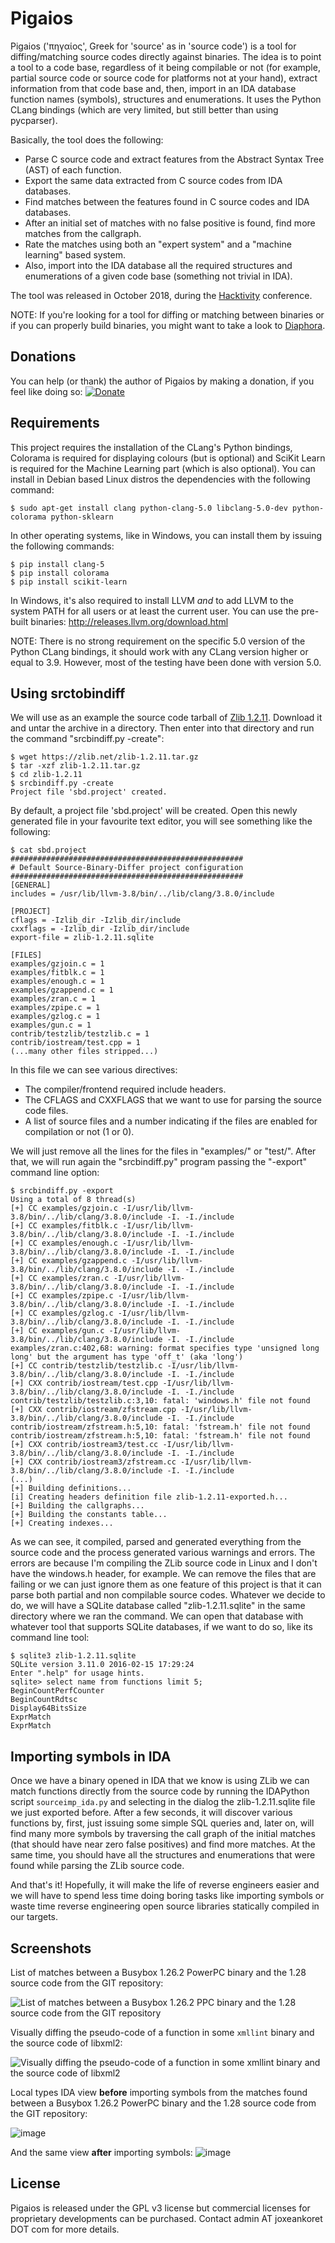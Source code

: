# Pigaios

Pigaios ('πηγαίος', Greek for 'source' as in 'source code') is a tool for diffing/matching source codes directly against binaries. The idea is to point a tool to a code base, regardless of it being compilable or not (for example, partial source code or source code for platforms not at your hand), extract information from that code base and, then, import in an IDA database function names (symbols), structures and enumerations. It uses the Python CLang bindings (which are very limited, but still better than using pycparser).

Basically, the tool does the following:

 * Parse C source code and extract features from the Abstract Syntax Tree (AST) of each function.
 * Export the same data extracted from C source codes from IDA databases.
 * Find matches between the features found in C source codes and IDA databases.
 * After an initial set of matches with no false positive is found, find more matches from the callgraph.
 * Rate the matches using both an "expert system" and a "machine learning" based system.
 * Also, import into the IDA database all the required structures and enumerations of a given code base (something not trivial in IDA).
 
The tool was released in October 2018, during the [Hacktivity](https://www.hacktivity.com/) conference.

NOTE: If you're looking for a tool for diffing or matching between binaries or if you can properly build binaries, you might want to take a look to [Diaphora](https://github.com/joxeankoret/diaphora).

## Donations

You can help (or thank) the author of Pigaios by making a donation, if you feel like doing so: [![Donate](https://img.shields.io/badge/Donate-PayPal-green.svg)](https://www.paypal.com/cgi-bin/webscr?cmd=_s-xclick&hosted_button_id=LKGZZNUCZFYG8&source=url)

## Requirements

This project requires the installation of the CLang's Python bindings, Colorama is required for displaying colours (but is optional) and SciKit Learn is required for the Machine Learning part (which is also optional). You can install in Debian based Linux distros the dependencies with the following command:
 
```
$ sudo apt-get install clang python-clang-5.0 libclang-5.0-dev python-colorama python-sklearn
```

In other operating systems, like in Windows, you can install them by issuing the following commands:

```
$ pip install clang-5
$ pip install colorama
$ pip install scikit-learn
```

In Windows, it's also required to install LLVM *and* to add LLVM to the system PATH for all users or at least the current user. You can use the pre-built binaries: http://releases.llvm.org/download.html

NOTE: There is no strong requirement on the specific 5.0 version of the Python CLang bindings, it should work with any CLang version higher or equal to 3.9. However, most of the testing have been done with version 5.0.

## Using srctobindiff

We will use as an example the source code tarball of [Zlib 1.2.11](https://zlib.net/zlib-1.2.11.tar.gz). Download it and untar the archive in a directory. Then enter into that directory and run the command "srcbindiff.py -create":

```
$ wget https://zlib.net/zlib-1.2.11.tar.gz
$ tar -xzf zlib-1.2.11.tar.gz 
$ cd zlib-1.2.11
$ srcbindiff.py -create
Project file 'sbd.project' created.
```

By default, a project file 'sbd.project' will be created. Open this newly generated file in your favourite text editor, you will see something like the following:

```
$ cat sbd.project 
####################################################
# Default Source-Binary-Differ project configuration
####################################################
[GENERAL]
includes = /usr/lib/llvm-3.8/bin/../lib/clang/3.8.0/include

[PROJECT]
cflags = -Izlib_dir -Izlib_dir/include
cxxflags = -Izlib_dir -Izlib_dir/include
export-file = zlib-1.2.11.sqlite

[FILES]
examples/gzjoin.c = 1
examples/fitblk.c = 1
examples/enough.c = 1
examples/gzappend.c = 1
examples/zran.c = 1
examples/zpipe.c = 1
examples/gzlog.c = 1
examples/gun.c = 1
contrib/testzlib/testzlib.c = 1
contrib/iostream/test.cpp = 1
(...many other files stripped...)
```

In this file we can see various directives:

 * The compiler/frontend required include headers.
 * The CFLAGS and CXXFLAGS that we want to use for parsing the source code files.
 * A list of source files and a number indicating if the files are enabled for compilation or not (1 or 0).
 
We will just remove all the lines for the files in "examples/" or "test/". After that, we will run again the "srcbindiff.py" program passing the "-export" command line option:

```
$ srcbindiff.py -export
Using a total of 8 thread(s)
[+] CC examples/gzjoin.c -I/usr/lib/llvm-3.8/bin/../lib/clang/3.8.0/include -I. -I./include
[+] CC examples/fitblk.c -I/usr/lib/llvm-3.8/bin/../lib/clang/3.8.0/include -I. -I./include
[+] CC examples/enough.c -I/usr/lib/llvm-3.8/bin/../lib/clang/3.8.0/include -I. -I./include
[+] CC examples/gzappend.c -I/usr/lib/llvm-3.8/bin/../lib/clang/3.8.0/include -I. -I./include
[+] CC examples/zran.c -I/usr/lib/llvm-3.8/bin/../lib/clang/3.8.0/include -I. -I./include
[+] CC examples/zpipe.c -I/usr/lib/llvm-3.8/bin/../lib/clang/3.8.0/include -I. -I./include
[+] CC examples/gzlog.c -I/usr/lib/llvm-3.8/bin/../lib/clang/3.8.0/include -I. -I./include
[+] CC examples/gun.c -I/usr/lib/llvm-3.8/bin/../lib/clang/3.8.0/include -I. -I./include
examples/zran.c:402,68: warning: format specifies type 'unsigned long long' but the argument has type 'off_t' (aka 'long')
[+] CC contrib/testzlib/testzlib.c -I/usr/lib/llvm-3.8/bin/../lib/clang/3.8.0/include -I. -I./include
[+] CXX contrib/iostream/test.cpp -I/usr/lib/llvm-3.8/bin/../lib/clang/3.8.0/include -I. -I./include
contrib/testzlib/testzlib.c:3,10: fatal: 'windows.h' file not found
[+] CXX contrib/iostream/zfstream.cpp -I/usr/lib/llvm-3.8/bin/../lib/clang/3.8.0/include -I. -I./include
contrib/iostream/zfstream.h:5,10: fatal: 'fstream.h' file not found
contrib/iostream/zfstream.h:5,10: fatal: 'fstream.h' file not found
[+] CXX contrib/iostream3/test.cc -I/usr/lib/llvm-3.8/bin/../lib/clang/3.8.0/include -I. -I./include
[+] CXX contrib/iostream3/zfstream.cc -I/usr/lib/llvm-3.8/bin/../lib/clang/3.8.0/include -I. -I./include
(...)
[+] Building definitions...
[i] Creating headers definition file zlib-1.2.11-exported.h...
[+] Building the callgraphs...
[+] Building the constants table...
[+] Creating indexes...
```

As we can see, it compiled, parsed and generated everything from the source code and the process generated various warnings and errors. The errors are because I'm compiling the ZLib source code in Linux and I don't have the windows.h header, for example. We can remove the files that are failing or we can just ignore them as one feature of this project is that it can parse both partial and non compilable source codes. Whatever we decide to do, we will have a SQLite database called "zlib-1.2.11.sqlite" in the same directory where we ran the command. We can open that database with whatever tool that supports SQLite databases, if we want to do so, like its command line tool:

```
$ sqlite3 zlib-1.2.11.sqlite 
SQLite version 3.11.0 2016-02-15 17:29:24
Enter ".help" for usage hints.
sqlite> select name from functions limit 5;
BeginCountPerfCounter
BeginCountRdtsc
Display64BitsSize
ExprMatch
ExprMatch
```

## Importing symbols in IDA

Once we have a binary opened in IDA that we know is using ZLib we can match functions directly from the source code by running the IDAPython script ```sourceimp_ida.py``` and selecting in the dialog the zlib-1.2.11.sqlite file we just exported before. After a few seconds, it will discover various functions by, first, just issuing some simple SQL queries and, later on, will find many more symbols by traversing the call graph of the initial matches (that should have near zero false positives) and find more matches. At the same time, you should have all the structures and enumerations that were found while parsing the ZLib source code.

And that's it! Hopefully, it will make the life of reverse engineers easier and we will have to spend less time doing boring tasks like importing symbols or waste time reverse engineering open source libraries statically compiled in our targets.

## Screenshots

List of matches between a Busybox 1.26.2 PowerPC binary and the 1.28 source code from the GIT repository:

![List of matches between a Busybox 1.26.2 PPC binary and the 1.28 source code from the GIT repository](https://user-images.githubusercontent.com/2945834/49733950-2961f100-fc83-11e8-8a1d-254791382314.png)

Visually diffing the pseudo-code of a function in some ```xmllint``` binary and the source code of libxml2:

![Visually diffing the pseudo-code of a function in some xmllint binary and the source code of libxml2](https://user-images.githubusercontent.com/2945834/49734123-8eb5e200-fc83-11e8-956c-f9b029f331f8.png)

Local types IDA view **before** importing symbols from the matches found between a Busybox 1.26.2 PowerPC binary and the 1.28 source code from the GIT repository:

![image](https://user-images.githubusercontent.com/2945834/49734194-d3da1400-fc83-11e8-8380-91837bb7ca16.png)

And the same view **after** importing symbols:
![image](https://user-images.githubusercontent.com/2945834/49734286-1d2a6380-fc84-11e8-9560-d2fb054a4c70.png)

## License

Pigaios is released under the GPL v3 license but commercial licenses for proprietary developments can be purchased. Contact admin AT joxeankoret DOT com for more details.

